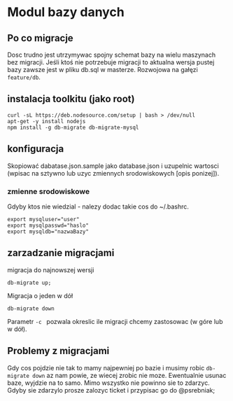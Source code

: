 # Modul bazy danych

## Po co migracje
Dosc trudno jest utrzymywac spojny schemat bazy na wielu maszynach bez migracji.
Jeśli ktoś nie potrzebuje migracji to aktualna wersja pustej bazy zawsze jest w pliku db.sql w masterze. 
Rozwojowa na gałęzi `feature/db`.

## instalacja toolkitu (jako root)
```
curl -sL https://deb.nodesource.com/setup | bash > /dev/null
apt-get -y install nodejs
npm install -g db-migrate db-migrate-mysql
```

## konfiguracja
Skopiować dabatase.json.sample jako database.json i uzupelnic wartosci (wpisac na sztywno lub uzyc zmiennych srodowiskowych [opis ponizej]).

### zmienne srodowiskowe
Gdyby ktos nie wiedzial - nalezy dodac takie cos do ~/.bashrc.

```
export mysqluser="user"
export mysqlpasswd="haslo"
export mysqldb="nazwaBazy"
```

## zarzadzanie migracjami

migracja do najnowszej wersji
```
db-migrate up;
```

Migracja o jeden w dół
```
db-migrate down
```

Parametr `-c ` pozwala okreslic ile migracji chcemy zastosowac (w góre lub w dół).

## Problemy z migracjami
Gdy cos pojdzie nie tak to mamy najpewniej po bazie i musimy robic `db-migrate down` az nam powie, ze wiecej zrobic nie moze. Ewentualnie usunac baze, wyjdzie na to samo. 
Mimo wszystko nie powinno sie to zdarzyc. Gdyby sie zdarzylo prosze zalozyc ticket i przypisac go do @psrebniak;
